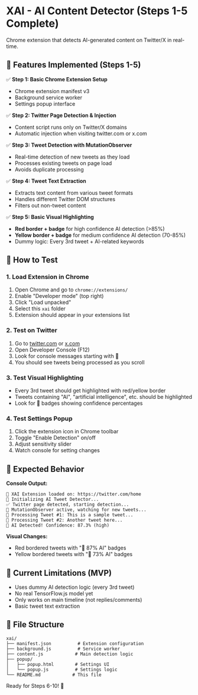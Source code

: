 # XAI - AI Content Detector (Steps 1-5 Complete)

Chrome extension that detects AI-generated content on Twitter/X in real-time.

## 🚀 Features Implemented (Steps 1-5)

✅ **Step 1: Basic Chrome Extension Setup**

- Chrome extension manifest v3
- Background service worker
- Settings popup interface

✅ **Step 2: Twitter Page Detection & Injection**

- Content script runs only on Twitter/X domains
- Automatic injection when visiting twitter.com or x.com

✅ **Step 3: Tweet Detection with MutationObserver**

- Real-time detection of new tweets as they load
- Processes existing tweets on page load
- Avoids duplicate processing

✅ **Step 4: Tweet Text Extraction**

- Extracts text content from various tweet formats
- Handles different Twitter DOM structures
- Filters out non-tweet content

✅ **Step 5: Basic Visual Highlighting**

- **Red border + badge** for high confidence AI detection (>85%)
- **Yellow border + badge** for medium confidence AI detection (70-85%)
- Dummy logic: Every 3rd tweet + AI-related keywords

## 🧪 How to Test

### 1. Load Extension in Chrome

1. Open Chrome and go to `chrome://extensions/`
2. Enable "Developer mode" (top right)
3. Click "Load unpacked"
4. Select this `xai` folder
5. Extension should appear in your extensions list

### 2. Test on Twitter

1. Go to [twitter.com](https://twitter.com) or [x.com](https://x.com)
2. Open Developer Console (F12)
3. Look for console messages starting with 🤖
4. You should see tweets being processed as you scroll

### 3. Test Visual Highlighting

- Every 3rd tweet should get highlighted with red/yellow border
- Tweets containing "AI", "artificial intelligence", etc. should be highlighted
- Look for 🤖 badges showing confidence percentages

### 4. Test Settings Popup

1. Click the extension icon in Chrome toolbar
2. Toggle "Enable Detection" on/off
3. Adjust sensitivity slider
4. Watch console for setting changes

## 🎯 Expected Behavior

**Console Output:**

```
🤖 XAI Extension loaded on: https://twitter.com/home
🚀 Initializing AI Tweet Detector...
✅ Twitter page detected, starting detection...
👀 MutationObserver active, watching for new tweets...
📝 Processing Tweet #1: This is a sample tweet...
📝 Processing Tweet #2: Another tweet here...
🚨 AI Detected! Confidence: 87.3% (high)
```

**Visual Changes:**

- Red bordered tweets with "🤖 87% AI" badges
- Yellow bordered tweets with "🤖 73% AI" badges

## 🔧 Current Limitations (MVP)

- Uses dummy AI detection logic (every 3rd tweet)
- No real TensorFlow.js model yet
- Only works on main timeline (not replies/comments)
- Basic tweet text extraction

## 📁 File Structure

```
xai/
├── manifest.json          # Extension configuration
├── background.js          # Service worker
├── content.js            # Main detection logic
├── popup/
│   ├── popup.html        # Settings UI
│   └── popup.js          # Settings logic
└── README.md            # This file
```

Ready for Steps 6-10! 🎉
